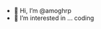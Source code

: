 - 👋 Hi, I’m @amoghrp
- 👀 I’m interested in ... coding


<!---
amoghrp/amoghrp is a ✨ special ✨ repository because its `README.md` (this file) appears on your GitHub profile.
You can click the Preview link to take a look at your changes.
--->
